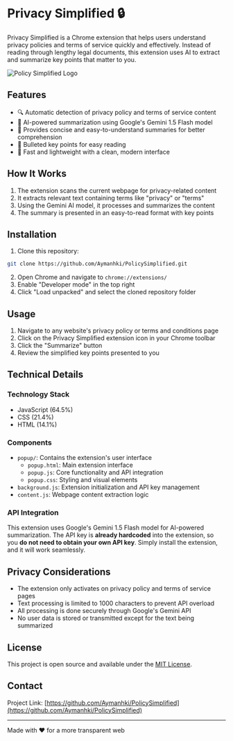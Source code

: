 # Privacy Simplified 🔒

Privacy Simplified is a Chrome extension that helps users understand privacy policies and terms of service quickly and effectively. Instead of reading through lengthy legal documents, this extension uses AI to extract and summarize key points that matter to you.

![Policy Simplified Logo](https://fonts.gstatic.com/s/i/materialiconsoutlined/policy/v1/24px.svg)

## Features

- 🔍 Automatic detection of privacy policy and terms of service content
- 📝 AI-powered summarization using Google's Gemini 1.5 Flash model
- 🎯 Provides concise and easy-to-understand summaries for better comprehension
- 📌 Bulleted key points for easy reading
- 💨 Fast and lightweight with a clean, modern interface

## How It Works

1. The extension scans the current webpage for privacy-related content
2. It extracts relevant text containing terms like "privacy" or "terms"
3. Using the Gemini AI model, it processes and summarizes the content
4. The summary is presented in an easy-to-read format with key points

## Installation

1. Clone this repository:
```bash
git clone https://github.com/Aymanhki/PolicySimplified.git
```

2. Open Chrome and navigate to `chrome://extensions/`
3. Enable "Developer mode" in the top right
4. Click "Load unpacked" and select the cloned repository folder

## Usage

1. Navigate to any website's privacy policy or terms and conditions page
2. Click on the Privacy Simplified extension icon in your Chrome toolbar
3. Click the "Summarize" button
4. Review the simplified key points presented to you

## Technical Details

### Technology Stack
- JavaScript (64.5%)
- CSS (21.4%)
- HTML (14.1%)

### Components
- `popup/`: Contains the extension's user interface
  - `popup.html`: Main extension interface
  - `popup.js`: Core functionality and API integration
  - `popup.css`: Styling and visual elements
- `background.js`: Extension initialization and API key management
- `content.js`: Webpage content extraction logic

### API Integration

This extension uses Google's Gemini 1.5 Flash model for AI-powered summarization. The API key is **already hardcoded** into the extension, so you **do not need to obtain your own API key**. Simply install the extension, and it will work seamlessly.

## Privacy Considerations

- The extension only activates on privacy policy and terms of service pages
- Text processing is limited to 1000 characters to prevent API overload
- All processing is done securely through Google's Gemini API
- No user data is stored or transmitted except for the text being summarized

## License

This project is open source and available under the [MIT License](LICENSE).

## Contact

Project Link: [https://github.com/Aymanhki/PolicySimplified](https://github.com/Aymanhki/PolicySimplified)

---

Made with ❤️ for a more transparent web
